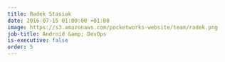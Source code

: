 ```yaml
---
title: Radek Stasiak
date: 2016-07-15 01:00:00 +01:00
image: https://s3.amazonaws.com/pocketworks-website/team/radek.png
job-title: Android &amp; DevOps
is-executive: false
order: 5
---
```


